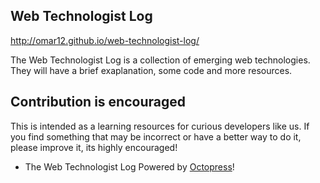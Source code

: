 ## Web Technologist Log

<http://omar12.github.io/web-technologist-log/>

The Web Technologist Log is a collection of emerging web technologies. They
will have a brief exaplanation, some code and more resources.

## Contribution is encouraged

This is intended as a learning resources for curious developers like us. If you
find something that may be incorrect or have a better way to do it, please
improve it, its highly encouraged!

- The Web Technologist Log Powered by [Octopress](http://octopress.org/)!
